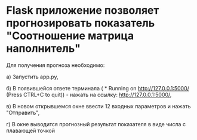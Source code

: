 # Flask приложение позволяет прогнозировать показатель "Соотношение матрица наполнитель"

Для получения прогноза необходимо:

а) Запустить app.py,

б) В появившейся ответе терминала ( * Running on http://127.0.0.1:5000/ (Press CTRL+C to quit)) - нажать на ссылку: http://127.0.0.1:5000/,

в) В новом открывшемся окне ввести 12 входных параметров и нажать "Отправить",

г) В окне выводится прогнозный результат показателя в виде числа с плавающей точкой
